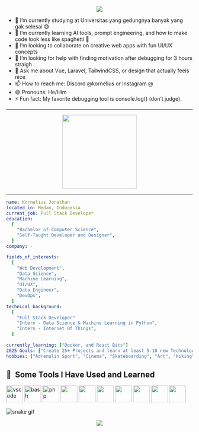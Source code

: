 <p align="center"> 
  <img src="https://capsule-render.vercel.app/api?text=HiKak!🕹️&animation=fadeIn&type=waving&color=gradient&height=100"/> 
</p>

<!--
**Kornelius1/Kornelius1** is a ✨ _special_ ✨ repository because its `README.md` (this file) appears on your GitHub profile.
-->
- 🔭 I’m currently studying at Universitas yang gedungnya banyak yang gak selesai 😅
- 🌱 I’m currently learning AI tools, prompt engineering, and how to make code look less like spaghetti 🍝
- 👯 I’m looking to collaborate on creative web apps with fun UI/UX concepts
- 🤔 I’m looking for help with finding motivation after debugging for 3 hours straigh
- 💬 Ask me about Vue, Laravel, TailwindCSS, or design that actually feels nice
- 📫 How to reach me: Discord @kornelius or Instagram @
- 😄 Pronouns: He/Him
- ⚡ Fun fact: My favorite debugging tool is console.log() (don’t judge).

---
<div align="center">
  <img align="center" height=200 src="https://media3.giphy.com/media/BVSMbtX5ZRGqwnCQnX/giphy.gif"/>
</div>

---
```yaml 
name: Kornelius Jonathan
located_in: Medan, Indonesia
current_job: Full Stack Developer
education:
  [
    "Bachelor of Computer Science",
    "Self-Taught Developer and Designer",
  ]
company: -

fields_of_interests:
  [
    "Web Development",
    "Data Science",
    "Machine Learning",
    "UI/UX",
    "Data Engineer",
    "DevOps",
  ]
technical_background:
  [
    "Full Stack Developer"
    "Intern - Data Science & Machine Learning in Python",
    "Intern - Internet Of Things",
  ]
  
currently_learning: ["Docker, and React Bits"]
2025 Goals: ["Create 25+ Projects and learn at least 5-10 new Technologies."]
hobbies: ["Adrenalin Sport", "Cinema", "Skateboarding", "Art", "Hiking"]
```
<!-- https://devicon.dev/ -->
<h2> 🚀 &nbsp;Some Tools I Have Used and Learned</h2>
<p align="left">
<img src="https://cdn.jsdelivr.net/gh/devicons/devicon/icons/vscode/vscode-original.svg" alt="vscode" width="45" height="45"/>
<img src="https://cdn.jsdelivr.net/gh/devicons/devicon/icons/bash/bash-original.svg" alt="bash" width="45" height="45"/>
<img src="https://cdn.jsdelivr.net/gh/devicons/devicon/icons/php/php-original.svg" alt="php" width="45" height="45"/>
<img src="https://cdn.jsdelivr.net/gh/devicons/devicon@latest/icons/react/react-original.svg" width="45" height="45"/>
<i class="devicon-laravel-original-wordmark" width="45" height="45"></i>
<img src="https://cdn.jsdelivr.net/gh/devicons/devicon@latest/icons/vuejs/vuejs-original-wordmark.svg" width="45" height="45"/>
<img src="https://cdn.jsdelivr.net/gh/devicons/devicon@latest/icons/javascript/javascript-original.svg" width="45" height="45"/>
<img src="https://cdn.jsdelivr.net/gh/devicons/devicon@latest/icons/postgresql/postgresql-original-wordmark.svg" width="45" height="45"/>   
<img src="https://cdn.jsdelivr.net/gh/devicons/devicon@latest/icons/mysql/mysql-original.svg" width="45" height="45"/>
<img src="https://cdn.jsdelivr.net/gh/devicons/devicon@latest/icons/python/python-plain.svg" width="45" height="45"/>
<img src="https://cdn.jsdelivr.net/gh/devicons/devicon@latest/icons/mongodb/mongodb-original-wordmark.svg" width="45" height="45"/>
                
</p>

![snake gif](https://github.com/Kornelius1/smart_reservation_system/blob/output/github-contribution-grid-snake.svg)


<p align="center">
  <img src="https://capsule-render.vercel.app/api?type=waving&color=gradient&height=100&section=footer&animation=fadeIn"/>
</p>


